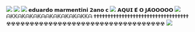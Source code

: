 ![](https://images.uncyc.org/pt/c/c7/Distraction_Dance.gif)
![](https://i.gifer.com/4rvv.gif)
![](https://i.gifer.com/3MXt.gif)
𝗲𝗱𝘂𝗮𝗿𝗱𝗼 𝗺𝗮𝗿𝗺𝗲𝗻𝘁𝗶𝗻𝗶 𝟮𝗮𝗻𝗼 𝗰
![](https://images.uncyc.org/pt/c/c7/Distraction_Dance.gif)
𝗔𝗤𝗨𝗜 𝗘́ 𝗢 𝗝𝗔̃𝗢𝗢𝗢𝗢𝗢
![](https://images.uncyc.org/pt/c/c7/Distraction_Dance.gif)
ᗩKKᗩKᗩKᗩKᗩᗩKᗩKᗩKᗩKᗩKKᗩ
✟✟✟✟✟✟✟✟✟✟✟✟✟✟✟✟✟✟✟✟✟✟✟✟✟✟✟✟✟✟✟✟✟✟
☢☢☢☢☢☢☢☢☢☢☢☢☢☢☢☢☢☢☢☢☢☢☢☢☢☢☢☢☢☢☢☢☢☢
![](https://upload.wikimedia.org/wikipedia/commons/1/1c/Bandeira_brasileira.gif)
